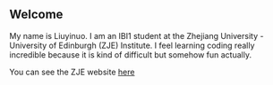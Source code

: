 ## Welcome 

My name is Liuyinuo. 
I am an IBI1 student at the Zhejiang University - University of Edinburgh (ZJE) Institute. I feel learning coding really incredible because it is kind of difficult but somehow fun actually.

You can see the ZJE website [here](https://zje.zju.edu.cn/zje/main.htm) 

